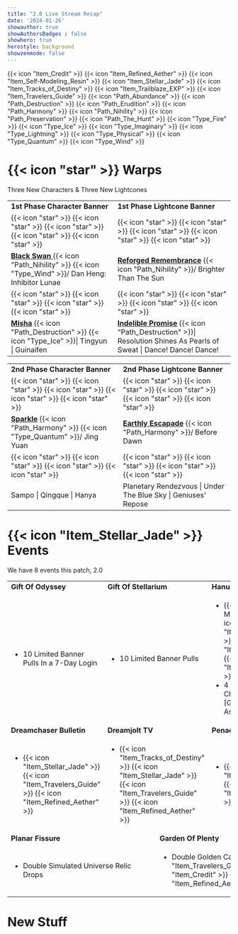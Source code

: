 ```yaml
---
title: "2.0 Live Stream Recap"
date: '2024-01-26'
showauthor: true
showAuthorsBadges : false 
showhero: true
herostyle: background
showzenmode: false
---
```



{{< icon "Item_Credit" >}} {{< icon "Item_Refined_Aether" >}} {{< icon "Item_Self-Modeling_Resin" >}} {{< icon "Item_Stellar_Jade" >}} {{< icon "Item_Tracks_of_Destiny" >}} {{< icon "Item_Trailblaze_EXP" >}} {{< icon "Item_Travelers_Guide" >}} {{< icon "Path_Abundance" >}} {{< icon "Path_Destruction" >}} {{< icon "Path_Erudition" >}} {{< icon "Path_Harmony" >}} {{< icon "Path_Nihility" >}} {{< icon "Path_Preservation" >}} {{< icon "Path_The_Hunt" >}} {{< icon "Type_Fire" >}} {{< icon "Type_Ice" >}} {{< icon "Type_Imaginary" >}} {{< icon "Type_Lightning" >}} {{< icon "Type_Physical" >}} {{< icon "Type_Quantum" >}} {{< icon "Type_Wind" >}}   


# {{< icon "star" >}} Warps

Three New Characters & Three New Lightcones


<table>
  <tr>
   <td><strong>1st Phase Character Banner</strong>
   </td>
   <td><strong>1st Phase Lightcone Banner</strong>
   </td>
  </tr>
  <tr>
   <td>{{< icon "star" >}} {{< icon "star" >}} {{< icon "star" >}} {{< icon "star" >}} {{< icon "star" >}}
   </td>
   <td>{{< icon "star" >}} {{< icon "star" >}} {{< icon "star" >}} {{< icon "star" >}} {{< icon "star" >}}
   </td>
  </tr>
  <tr>
   <td><strong><span style="text-decoration:underline">Black Swan </span></strong> {{< icon "Path_Nihility" >}} {{< icon "Type_Wind" >}}/ Dan Heng: Inhibitor Lunae
   </td>
   <td><strong><span style="text-decoration:underline">Reforged Remembrance</span></strong>  {{< icon "Path_Nihility" >}}/ Brighter Than The Sun
   </td>
  </tr>
  <tr>
   <td>{{< icon "star" >}} {{< icon "star" >}} {{< icon "star" >}} {{< icon "star" >}}
   </td>
   <td>{{< icon "star" >}} {{< icon "star" >}} {{< icon "star" >}} {{< icon "star" >}}
   </td>
  </tr>
  <tr>
   <td><strong><span style="text-decoration:underline">Misha</span></strong> {{< icon "Path_Destruction" >}} {{< icon "Type_Ice" >}}| Tingyun | Guinaifen
   </td>
   <td><strong><span style="text-decoration:underline">Indelible Promise</span></strong> {{< icon "Path_Destruction" >}}| Resolution Shines As Pearls of Sweat | Dance! Dance! Dance!
   </td>
  </tr>
</table>





<table>
  <tr>
   <td><strong>2nd Phase Character Banner</strong>
   </td>
   <td><strong>2nd Phase Lightcone Banner</strong>
   </td>
  </tr>
  <tr>
   <td>{{< icon "star" >}} {{< icon "star" >}} {{< icon "star" >}} {{< icon "star" >}} {{< icon "star" >}}
   </td>
   <td>{{< icon "star" >}} {{< icon "star" >}} {{< icon "star" >}} {{< icon "star" >}} {{< icon "star" >}}
   </td>
  </tr>
  <tr>
   <td><strong><span style="text-decoration:underline">Sparkle</span></strong> {{< icon "Path_Harmony" >}} {{< icon "Type_Quantum" >}}/ Jing Yuan
   </td>
   <td><strong><span style="text-decoration:underline">Earthly Escapade</span></strong> {{< icon "Path_Harmony" >}}/ Before Dawn
   </td>
  </tr>
  <tr>
   <td>{{< icon "star" >}} {{< icon "star" >}} {{< icon "star" >}} {{< icon "star" >}}
   </td>
   <td>{{< icon "star" >}} {{< icon "star" >}} {{< icon "star" >}} {{< icon "star" >}}
   </td>
  </tr>
  <tr>
   <td>Sampo | Qingque | Hanya
   </td>
   <td>Planetary Rendezvous | Under The Blue Sky | Geniuses' Repose
   </td>
  </tr>
</table>



# {{< icon "Item_Stellar_Jade" >}} Events

We have 8 events this patch, 2.0


<table>
  <tr>
   <td colspan="2" ><strong>Gift Of Odyssey</strong>
   </td>
   <td colspan="2" ><strong>Gift Of Stellarium</strong>
   </td>
   <td colspan="2" ><strong>Hanu’s Prison Break</strong>
   </td>
  </tr>
  <tr>
   <td colspan="2" >
<ul>

<li>10 Limited Banner Pulls In a 7-Day Login
</li>
</ul>
   </td>
   <td colspan="2" >
<ul>

<li>10 Limited Banner Pulls
</li>
</ul>
   </td>
   <td colspan="2" >
<ul>

<li>{{< icon "Item_Self-Modeling_Resin" >}} {{< icon "Item_Tracks_of_Destiny" >}} {{< icon "Item_Stellar_Jade" >}} {{< icon "Item_Travelers_Guide" >}}

<li>4 {{< icon "star" >}} Character Selector [Guinaifen | Sampo | Asta | Yukong]
</li>
</ul>
   </td>
  </tr>
  <tr>
   <td colspan="2" ><strong>Dreamchaser Bulletin</strong>
   </td>
   <td colspan="2" ><strong>Dreamjolt TV</strong>
   </td>
   <td colspan="2" ><strong>Penacony Food Fest</strong>
   </td>
  </tr>
  <tr>
   <td colspan="2" >
<ul>

<li>{{< icon "Item_Stellar_Jade" >}} {{< icon "Item_Travelers_Guide" >}} {{< icon "Item_Refined_Aether" >}}
</li>
</ul>
   </td>
   <td colspan="2" >
<ul>

<li>{{< icon "Item_Tracks_of_Destiny" >}} {{< icon "Item_Stellar_Jade" >}} {{< icon "Item_Travelers_Guide" >}} {{< icon "Item_Refined_Aether" >}}
</li>
</ul>
   </td>
   <td colspan="2" >
<ul>

<li>{{< icon "Item_Stellar_Jade" >}} {{< icon "Item_Travelers_Guide" >}}
</li>
</ul>
   </td>
  </tr>
  <tr>
   <td colspan="3" ><strong>Planar Fissure</strong>
   </td>
   <td colspan="3" ><strong>Garden Of Plenty</strong>
   </td>
  </tr>
  <tr>
   <td colspan="3" >
<ul>

<li>Double Simulated Universe Relic Drops
</li>
</ul>
   </td>
   <td colspan="3" >
<ul>

<li>Double Golden Calyx Drops {{< icon "Item_Travelers_Guide" >}} {{< icon "Item_Credit" >}} {{< icon "Item_Refined_Aether" >}}
</li>
</ul>
   </td>
  </tr>
</table>



# New Stuff
